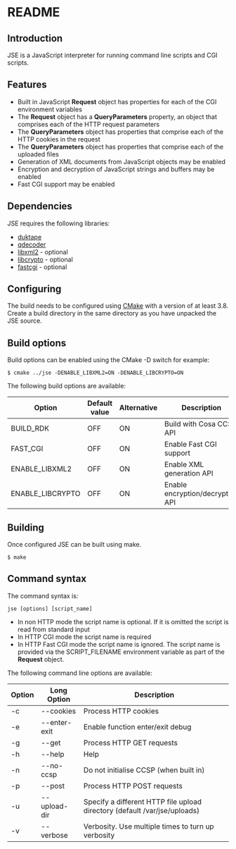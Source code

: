 # README

## Introduction

JSE is a JavaScript interpreter for running command line scripts and CGI
scripts.

## Features

 * Built in JavaScript **Request** object has properties for each of the
CGI environment variables
 * The **Request** object has a **QueryParameters** property, an object
that comprises each of the HTTP request parameters
 * The **QueryParameters** object has properties that comprise each of
the HTTP cookies in the request
 * The **QueryParameters** object has properties that comprise each of
the uploaded files
 * Generation of XML documents from JavaScript objects may be enabled
 * Encryption and decryption of JavaScript strings and buffers may be
enabled
 * Fast CGI support may be enabled

## Dependencies

JSE requires the following libraries:

 * [duktape](https://duktape.org/)
 * [qdecoder](https://github.com/MelanieRed/qdecoder)
 * [libxml2](http://xmlsoft.org/) - optional
 * [libcrypto](https://www.openssl.org/) - optional
 * [fastcgi](https://fastcgi-archives.github.io/) - optional

## Configuring

The build needs to be configured using [CMake](https://cmake.org/) with a
version of at least 3.8. Create a build directory in the same directory as
you have unpacked the JSE source.


## Build options

Build options can be enabled using the CMake -D switch for example:
```
$ cmake ../jse -DENABLE_LIBXML2=ON -DENABLE_LIBCRYPTO=ON
```

The following build options are available:

Option | Default value | Alternative | Description
-------|---------------|-------------|------------
BUILD_RDK | OFF | ON | Build with Cosa CCSP API
FAST_CGI | OFF | ON | Enable Fast CGI support
ENABLE_LIBXML2 | OFF | ON | Enable XML generation API
ENABLE_LIBCRYPTO | OFF | ON | Enable encryption/decryption API

## Building

Once configured JSE can be built using make.

```
$ make
```


## Command syntax

The command syntax is:

`jse [options] [script_name]`

 * In non HTTP mode the script name is optional. If it is omitted the script
is read from standard input
 * In HTTP CGI mode the script name is required
 * In HTTP Fast CGI mode the script name is ignored. The script name is
provided via the SCRIPT_FILENAME environment variable as part of the
**Request** object.

The following command line options are available:

Option | Long Option | Description
-------|-------------|------------
 -c | --cookies | Process HTTP cookies
 -e | --enter-exit | Enable function enter/exit debug
 -g | --get | Process HTTP GET requests
 -h | --help | Help
 -n | --no-ccsp | Do not initialise CCSP (when built in)
 -p | --post | Process HTTP POST requests
 -u | --upload-dir | Specify a different HTTP file upload directory (default /var/jse/uploads)
 -v | --verbose | Verbosity. Use multiple times to turn up verbosity

